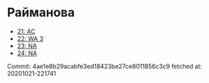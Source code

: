 # Райманова
- [21: AC](21.md)
- [22: WA 3](22.md)
- [23: NA](23.md)
- [24: NA](24.md)

Commit: 4ae1e8b29acabfe3ed18423be27ce8011856c3c9
 fetched at: 20201021-221741
